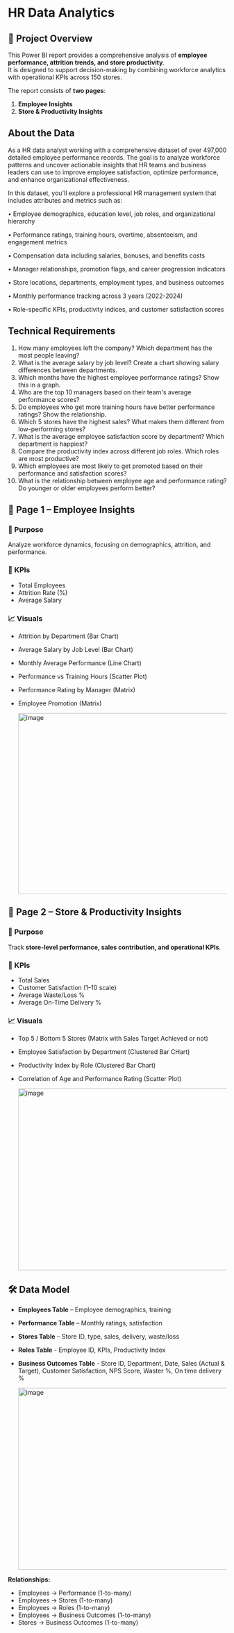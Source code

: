 # HR Data Analytics

## 📌 Project Overview  
This Power BI report provides a comprehensive analysis of **employee performance, attrition trends, and store productivity**.  
It is designed to support decision-making by combining workforce analytics with operational KPIs across 150 stores.  

The report consists of **two pages**:  
1. **Employee Insights**  
2. **Store & Productivity Insights**  


## About the Data
As a HR data analyst working with a comprehensive dataset of over 497,000 detailed employee performance records. The goal is to analyze workforce patterns and uncover actionable insights that HR teams and business leaders can use to improve employee satisfaction, optimize performance, and enhance organizational effectiveness.

In this dataset, you'll explore a professional HR management system that includes attributes and metrics such as:

•	Employee demographics, education level, job roles, and organizational hierarchy

•	Performance ratings, training hours, overtime, absenteeism, and engagement metrics

•	Compensation data including salaries, bonuses, and benefits costs

•	Manager relationships, promotion flags, and career progression indicators

•	Store locations, departments, employment types, and business outcomes

•	Monthly performance tracking across 3 years (2022-2024)

•	Role-specific KPIs, productivity indices, and customer satisfaction scores


## Technical Requirements
1. How many employees left the company? Which department has the most people leaving?
2. What is the average salary by job level? Create a chart showing salary differences between departments.
3. Which months have the highest employee performance ratings? Show this in a graph.
4. Who are the top 10 managers based on their team's average performance scores?
5. Do employees who get more training hours have better performance ratings? Show the relationship.
6. Which 5 stores have the highest sales? What makes them different from low-performing stores?
7. What is the average employee satisfaction score by department? Which department is happiest?
8. Compare the productivity index across different job roles. Which roles are most productive?
9. Which employees are most likely to get promoted based on their performance and satisfaction scores?
10. What is the relationship between employee age and performance rating? Do younger or older employees perform better?


## 🧩 Page 1 – Employee Insights  

### 🎯 Purpose  
Analyze workforce dynamics, focusing on demographics, attrition, and performance.  

### 🔑 KPIs  
- Total Employees
- Attrition Rate (%) 
- Average Salary 

### 📈 Visuals  
- Attrition by Department (Bar Chart)
- Average Salary by Job Level (Bar Chart) 
- Monthly Average Performance (Line Chart) 
- Performance vs Training Hours (Scatter Plot)
- Performance Rating by Manager (Matrix)
- Employee Promotion (Matrix)

  <img width="746" height="417" alt="image" src="https://github.com/user-attachments/assets/4d2ac2a5-26c8-42b6-938d-02fce9754ede" />


## 🧩 Page 2 – Store & Productivity Insights  

### 🎯 Purpose  
Track **store-level performance, sales contribution, and operational KPIs**.  

### 🔑 KPIs  
- Total Sales  
- Customer Satisfaction (1–10 scale)  
- Average Waste/Loss % 
- Average On-Time Delivery %   

### 📈 Visuals  
- Top 5 / Bottom 5 Stores (Matrix with Sales Target Achieved or not)
- Employee Satisfaction by Department (Clustered Bar CHart)
- Productivity Index by Role (Clustered Bar Chart)
- Correlation of Age and Performance Rating (Scatter Plot)

  <img width="746" height="419" alt="image" src="https://github.com/user-attachments/assets/c6d76cc4-dd5c-42d7-8cf7-1a9eaad238fe" />


## 🛠️ Data Model  
- **Employees Table** – Employee demographics, training  
- **Performance Table** – Monthly ratings, satisfaction  
- **Stores Table** – Store ID, type, sales, delivery, waste/loss
- **Roles Table** - Employee ID, KPIs, Productivity Index
- **Business Outcomes Table** - Store ID, Department, Date, Sales (Actual & Target), Customer Satisfaction, NPS Score, Waster %, On time delivery %

  <img width="618" height="419" alt="image" src="https://github.com/user-attachments/assets/c3591fa2-89f4-421a-9a4d-cad45ec0ed5a" />

**Relationships:**  
- Employees → Performance (1-to-many)  
- Employees → Stores (1-to-many)
- Employees → Roles (1-to-many)
- Employees → Business Outcomes (1-to-many)
- Stores → Business Outcomes (1-to-many)
